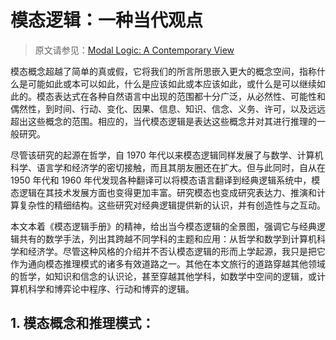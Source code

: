# 模态逻辑：一种当代观点

> 原文请参见：[Modal Logic: A Contemporary View](http://www.iep.utm.edu/modal-lo/)

模态概念超越了简单的真或假，它将我们的所言所思嵌入更大的概念空间，指称什么是可能如此或本可以如此，什么是应该如此或本应该如此，或什么是可以继续如此的。模态表达式在各种自然语言中出现的范围都十分广泛，从必然性、可能性和偶然性，到时间、行动、变化、因果、信息、知识、信念、义务、许可，以及远远超出这些概念的范围。相应的，当代模态逻辑是表达这些概念并对其进行推理的一般研究。

尽管该研究的起源在哲学，自 1970 年代以来模态逻辑同样发展了与数学、计算机科学、语言学和经济学的密切接触，而且其朋友圈还在扩大。但与此同时，自从在 1950 年代和 1960 年代发现各种翻译可以将模态语言翻译到经典逻辑系统中，模态逻辑在其技术发展方面也变得更加丰富。研究模态也变成研究表达力、推演和计算复杂性的精细结构。这些研究对经典逻辑提供新的认识，并有创造性与之互动。

本文本着《模态逻辑手册》的精神，给出当今模态逻辑的全景图，强调它与经典逻辑共有的数学手法，列出其跨越不同学科的主题和应用：从哲学和数学到计算机科学和经济学。尽管这种风格的介绍并不否认模态逻辑的形而上学起源，我只是把它作为通向模态推理模式的诸多有效道路之一。其他在本文旅行的道路穿越其他领域的哲学，如知识和信念的认识论，甚至穿越其他学科，如数学中空间的逻辑，或计算机科学和博弈论中程序、行动和博弈的逻辑。

## 1. 模态概念和推理模式：